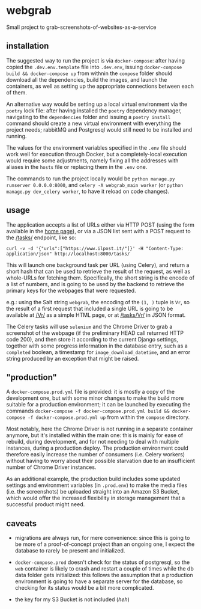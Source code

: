 # webgrab
Small project to grab-screenshots-of-websites-as-a-service


## installation
The suggested way to run the project is via `docker-compose`: after having copied the `.dev.env.template` file into `.dev.env`, issuing `docker-compose build && docker-compose up` from withnin the `compose` folder should download all the dependencies, build the images, and launch the containers, as well as setting up the appropriate connections between each of them.

An alternative way would be setting up a local virtual environment via the `poetry` lock file: after having installed the `poetry` dependency manager, navigating to the `dependencies` folder and issuing a `poetry install` command should create a new virtual environment with everything the project needs; rabbitMQ and Postgresql would still need to be installed and running.


The values for the environment variables specified in the `.env` file should work well for execution through Docker, but a completely-local execution would require some adjustments, namely fixing all the addresses with aliases in the `hosts` file or replacing them in the `.env` one.

The commands to run the project locally would be `python manage.py runserver 0.0.0.0:8000`, and `celery -A webgrab_main worker` (or `python manage.py dev_celery worker`, to have it reload on code changes).

## usage

The application accepts a list of URLs either via HTTP POST (using the form available in the [home page](http://localhost:8000)), or via a JSON list sent with a POST request to the [/tasks/](http://localhost:8000/tasks/) endpoint, like so:

```curl -v -d '{"urls":["https://www.ilpost.it/"]}' -H "Content-Type: application/json" http://localhost:8000/tasks/``` 

This will launch one background task per URL (using Celery), and return a short hash that can be used to retrieve the result of the request, as well as whole-URLs for fetching them. Specifically, the short string is the encode of a list of numbers, and is going to be used by the backend to retrieve the primary keys for the webpages that were requested.

e.g.: using the Salt string `webgrab`, the encoding of the `(1, )` tuple is `Vr`, so the result of a first request that included a single URL is going to be available at [/Vr/](http://localhost:8000/Vr/) as a simple HTML page, or at [/tasks/Vr/](http://localhost:8000/tasks/Vr/) in JSON format.

The Celery tasks will use `selenium` and the Chrome Driver to grab a screenshot of the webpage (if the preliminary HEAD call returned HTTP code 200), and then store it according to the current Django settings, together with some progress information in the database entry, such as a `completed` boolean, a timestamp for `image_download_datetime`, and an error string produced by an exception that might be raised.

## "production"
A `docker-compose.prod.yml` file is provided: it is mostly a copy of the development one, but with some minor changes to make the build more suitable for a production environment; it can be launched by executing the commands `docker-compose -f docker-compose.prod.yml build && docker-compose -f docker-compose.prod.yml up` from within the `compose` directory.

Most notably, here the Chrome Driver is not running in a separate container anymore, but it's installed within the main one: this is mainly for ease of rebuild, during development, and for not needing to deal with multiple instances, during a production deploy. The production environment could therefore easily increase the number of consumers (i.e. Celery workers) without having to worry about their possible starvation due to an insufficient number of Chrome Driver instances.

As an additional example, the production build includes some updated settings and environment variables (in `.prod.env`) to make the media files (i.e. the screenshots) be uploaded straight into an Amazon S3 Bucket, which would offer the increased flexibility in storage management that a successful product might need. 

## caveats

- migrations are always run, for mere convenience: since this is going to be more of a proof-of-concept project than an ongoing one, I expect the database to rarely be present and initialized.

- `docker-compose.prod` doesn't check for the status of postgresql, so the `web` container is likely to crash and restart a couple of times while the db data folder gets initialized: this follows the assumption that a production environment is going to have a separate server for the database, so checking for its status would be a bit more complicated.

- the key for my S3 Bucket is not included (_heh_)
